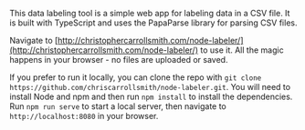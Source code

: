 This data labeling tool is a simple web app for labeling data in a CSV file. It is built with TypeScript and uses the PapaParse library for parsing CSV files.

Navigate to [http://christophercarrollsmith.com/node-labeler/](http://christophercarrollsmith.com/node-labeler/) to use it. All the magic happens in your browser - no files are uploaded or saved.

If you prefer to run it locally, you can clone the repo with `git clone https://github.com/chriscarrollsmith/node-labeler.git`. You will need to install Node and npm and then run `npm install` to install the dependencies. Run `npm run serve` to start a local server, then navigate to `http://localhost:8080` in your browser.